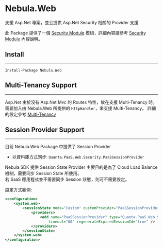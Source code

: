 Nebula.Web
================

支援 Asp.Net 專案，並且提供 Asp.Net Security 相關的 Provider 支援

此 Package 提供了一個 [Security Module](Module.Security.md) 模組，詳細內容請參考 [Security Module](Module.Security.md) 內容說明。

## Install
----------------

    Install-Package Nebula.Web

## Multi-Tenancy Support
----------------

Asp.Net 由於沒有 Asp.Net Mvc 的 Routes 特性，故在支援 Multi-Tenancy 時，需要加入由 Nebula.Web 所提供的 `HttpHandler`，來支援 Multi-Tenancy。
詳細的設定參考 [Multi-Tenancy](../MultiTenancy.md)

## Session Provider Support
----------------

目前 Nebula.Web Package 中提供了 Session Provider

* 以資料庫方式同步: `Quanta.PaaS.Web.Security.PaaSSessionProvider`

Nebula SDK 提供 Session State Provider 主要目的是為了 Cloud Load Balance 機制，需要同步 Session State 所使用。  
若 SaaS 應用程式並不需要同步 Session 狀態，則可不需要設定。

設定方式範例:
```xml
<configuration>
	<system.web>
		<sessionState mode="Custom" customProvider="PaaSSessionProvider">
			<providers>
				<add name="PaaSSessionProvider" type="Quanta.PaaS.Web.Security.PaaSSessionProvider"
					timeout="60" regenerateExpiredSessionId="true" />
			</providers>
		</sessionState>
	</system.web>
</configuration>
```
